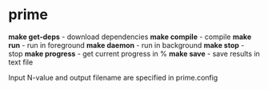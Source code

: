 prime
=====

**make get-deps** - download dependencies
**make compile** - compile
**make run** - run in foreground
**make daemon** - run in background
**make stop** - stop
**make progress** - get current progress in %
**make save** - save results in text file

Input N-value and output filename are specified in prime.config
